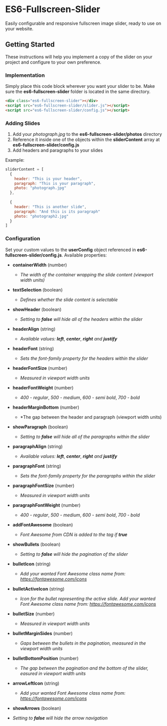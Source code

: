 # ES6-Fullscreen-Slider
Easily configurable and responsive fullscreen image slider, ready to use on your website.

## Getting Started
These instructions will help you implement a copy of the slider on your project and configure to your own preference.

### Implementation
Simply place this code block wherever you want your slider to be. Make sure the **es6-fullscreen-slider** folder is located in the same directory.
```html
<div class="es6-fullscreen-slider"></div>
<script src="es6-fullscreen-slider/slider.js"></script>
<script src="es6-fullscreen-slider/config.js"></script>
```

### Adding Slides
1. Add your *photograph.jpg* to the **es6-fullscreen-slider/photos** directory
2. Reference it inside one of the objects within the **sliderContent** array at **es6-fullscreen-slider/config.js**
3. Add headers and paragraphs to your slides

Example:

```javascript
sliderContent = [
  {
    header: "This is your header",
    paragraph: "This is your paragraph",
    photo: "photograph.jpg"
  },
  
  {
    header: "This is another slide",
    paragraph: "And this is its paragraph"
    photo: "photograph2.jpg"
  }
]
```

### Configuration
Set your custom values to the **userConfig** object referenced in **es6-fullscreen-slider/config.js**. Available properties:

- **containerWidth** (number)
  - *The width of the container wrapping the slide content (viewport width units)*

- **textSelection** (boolean)
  - *Defines whether the slide content is selectable*

- **showHeader** (boolean)
  - *Setting to* ***false*** *will hide all of the headers within the slider*

- **headerAlign** (string)
  - *Available values:* ***left***, ***center***, ***right*** *and* ***justify***

- **headerFont** (string)
  - *Sets the font-family property for the headers within the slider*

- **headerFontSize** (number)
  - *Measured in viewport width units*
  
- **headerFontWeight** (number)
  - *400* - *regular*, *500* - *medium*, *600* - *semi bold*, *700* - *bold*
  
- **headerMarginBottom** (number)
  - *The gap between the header and paragraph (viewport width units)
  
- **showParagraph** (boolean)
  - *Setting to* ***false*** *will hide all of the paragraphs within the slider*
  
- **paragraphAlign** (string)
  - *Available values:* ***left***, ***center***, ***right*** *and* ***justify***
  
- **paragraphFont** (string)
  - *Sets the font-family property for the paragraphs within the slider*
  
- **paragraphFontSize** (number)
  - *Measured in viewport width units*
  
- **paragraphFontWeight** (number)
  - *400* - *regular*, *500* - *medium*, *600* - *semi bold*, *700* - *bold*
  
- **addFontAwesome** (boolean)
  - *Font Awesome from CDN is added to the <head> tag if* ***true***
  
- **showBullets** (boolean)
  - *Setting to* ***false*** *will hide the pagination of the slider*
  
- **bulletIcon** (string)
  - *Add your wanted Font Awesome class name from: https://fontawesome.com/icons*
  
- **bulletActiveIcon** (string)
  - *Icon for the bullet representing the active slide. Add your wanted Font Awesome class name from: https://fontawesome.com/icons*
  
- **bulletSize** (number)
  - *Measured in viewport width units*
  
- **bulletMarginSides** (number)
  - *Gaps between the bullets in the pagination, measured in the viewport width units*
  
- **bulletBottomPosition** (number)
  - *The gap between the pagination and the bottom of the slider, easured in viewport width units*

- **arrowLeftIcon** (string)
  - *Add your wanted Font Awesome class name from: https://fontawesome.com/icons*
  
-  **showArrows** (boolean)
  - *Setting to* ***false*** *will hide the arrow navigation*

